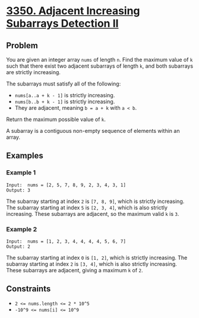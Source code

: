 # [3350. Adjacent Increasing Subarrays Detection II](https://leetcode.com/problems/adjacent-increasing-subarrays-detection-ii/description)

## Problem

You are given an integer array `nums` of length `n`. Find the maximum value of `k` such that there exist two adjacent subarrays of length `k`, and both subarrays are strictly increasing.

The subarrays must satisfy all of the following:
- `nums[a..a + k - 1]` is strictly increasing.
- `nums[b..b + k - 1]` is strictly increasing.
- They are adjacent, meaning `b = a + k` with `a < b`.

Return the maximum possible value of `k`.

A subarray is a contiguous non-empty sequence of elements within an array.

## Examples

### Example 1
```
Input:  nums = [2, 5, 7, 8, 9, 2, 3, 4, 3, 1]
Output: 3
```
The subarray starting at index `2` is `[7, 8, 9]`, which is strictly increasing. The subarray starting at index `5` is `[2, 3, 4]`, which is also strictly increasing. These subarrays are adjacent, so the maximum valid `k` is `3`.

### Example 2
```
Input:  nums = [1, 2, 3, 4, 4, 4, 4, 5, 6, 7]
Output: 2
```
The subarray starting at index `0` is `[1, 2]`, which is strictly increasing. The subarray starting at index `2` is `[3, 4]`, which is also strictly increasing. These subarrays are adjacent, giving a maximum `k` of `2`.

## Constraints

- `2 <= nums.length <= 2 * 10^5`
- `-10^9 <= nums[i] <= 10^9`
